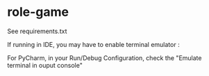 # role-game

See requirements.txt

If running in IDE, you may have to enable terminal emulator :

For PyCharm, in your Run/Debug Configuration, check the "Emulate terminal in ouput console"

